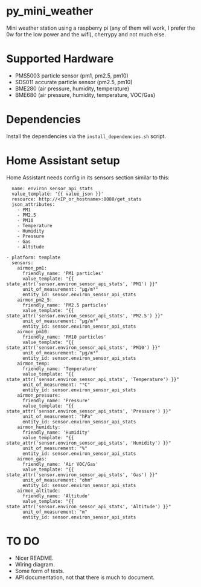 # py_mini_weather

Mini weather station using a raspberry pi (any of them will work, I prefer the 0w for the low power and the wifi), cherrypy and not much else.

# Supported Hardware

- PMS5003 particle sensor (pm1, pm2.5, pm10)
- SDS011 accurate particle sensor (pm2.5, pm10)
- BME280 (air pressure, humidity, temperature)
- BME680 (air pressure, humidity, temperature, VOC/Gas)

# Dependencies

Install the dependencies via the `install_dependencies.sh` script.

# Home Assistant setup
Home Assistant needs config in its sensors section similar to this:
```- platform: rest
  name: environ_sensor_api_stats
  value_template: '{{ value_json }}'
  resource: http://<IP_or_hostname>:8080/get_stats
  json_attributes:
    - PM1
    - PM2.5
    - PM10
    - Temperature
    - Humidity
    - Pressure
    - Gas
    - Altitude

- platform: template
  sensors:
    airmon_pm1:
      friendly_name: 'PM1 particles'
      value_template: "{{ state_attr('sensor.environ_sensor_api_stats', 'PM1') }}"
      unit_of_measurement: "μg/m³"
      entity_id: sensor.environ_sensor_api_stats
    airmon_pm2_5:
      friendly_name: 'PM2.5 particles'
      value_template: "{{ state_attr('sensor.environ_sensor_api_stats', 'PM2.5') }}"
      unit_of_measurement: "μg/m³"
      entity_id: sensor.environ_sensor_api_stats
    airmon_pm10:
      friendly_name: 'PM10 particles'
      value_template: "{{ state_attr('sensor.environ_sensor_api_stats', 'PM10') }}"
      unit_of_measurement: "μg/m³"
      entity_id: sensor.environ_sensor_api_stats
    airmon_temp:
      friendly_name: 'Temperature'
      value_template: "{{ state_attr('sensor.environ_sensor_api_stats', 'Temperature') }}"
      unit_of_measurement: "°C"
      entity_id: sensor.environ_sensor_api_stats
    airmon_pressure:
      friendly_name: 'Pressure'
      value_template: "{{ state_attr('sensor.environ_sensor_api_stats', 'Pressure') }}"
      unit_of_measurement: "hPa"
      entity_id: sensor.environ_sensor_api_stats
    airmon_humidity:
      friendly_name: 'Humidity'
      value_template: "{{ state_attr('sensor.environ_sensor_api_stats', 'Humidity') }}"
      unit_of_measurement: "%"
      entity_id: sensor.environ_sensor_api_stats
    airmon_gas:
      friendly_name: 'Air VOC/Gas'
      value_template: "{{ state_attr('sensor.environ_sensor_api_stats', 'Gas') }}"
      unit_of_measurement: "ohm"
      entity_id: sensor.environ_sensor_api_stats
    airmon_altitude:
      friendly_name: 'Altitude'
      value_template: "{{ state_attr('sensor.environ_sensor_api_stats', 'Altitude') }}"
      unit_of_measurement: "m"
      entity_id: sensor.environ_sensor_api_stats
```

# TO DO
- Nicer README.
- Wiring diagram.
- Some form of tests.
- API documentation, not that there is much to document.

